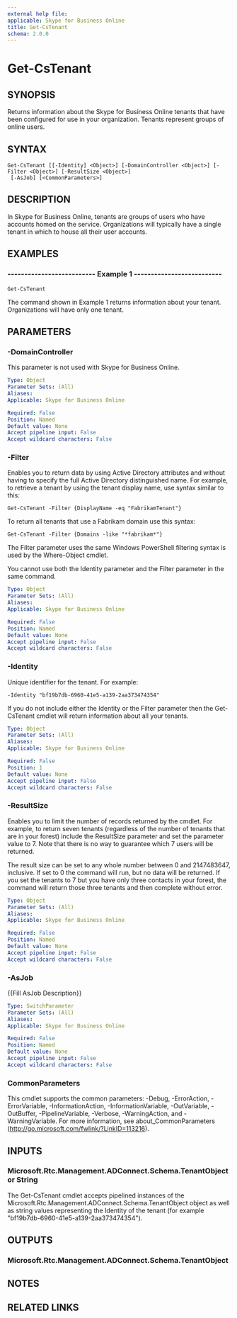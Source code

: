 ```yaml
---
external help file: 
applicable: Skype for Business Online
title: Get-CsTenant
schema: 2.0.0
---
```


# Get-CsTenant

## SYNOPSIS
Returns information about the Skype for Business Online tenants that have been configured for use in your organization.
Tenants represent groups of online users.

## SYNTAX

```
Get-CsTenant [[-Identity] <Object>] [-DomainController <Object>] [-Filter <Object>] [-ResultSize <Object>]
 [-AsJob] [<CommonParameters>]
```

## DESCRIPTION
In Skype for Business Online, tenants are groups of users who have accounts homed on the service.
Organizations will typically have a single tenant in which to house all their user accounts.

## EXAMPLES

### -------------------------- Example 1 --------------------------
```
Get-CsTenant
```

The command shown in Example 1 returns information about your tenant.
Organizations will have only one tenant.


## PARAMETERS

### -DomainController
This parameter is not used with Skype for Business Online.

```yaml
Type: Object
Parameter Sets: (All)
Aliases: 
Applicable: Skype for Business Online

Required: False
Position: Named
Default value: None
Accept pipeline input: False
Accept wildcard characters: False
```

### -Filter
Enables you to return data by using Active Directory attributes and without having to specify the full Active Directory distinguished name.
For example, to retrieve a tenant by using the tenant display name, use syntax similar to this:

`Get-CsTenant -Filter {DisplayName -eq "FabrikamTenant"}`

To return all tenants that use a Fabrikam domain use this syntax:

`Get-CsTenant -Filter {Domains -like "*fabrikam*"}`

The Filter parameter uses the same Windows PowerShell filtering syntax is used by the Where-Object cmdlet.

You cannot use both the Identity parameter and the Filter parameter in the same command.

```yaml
Type: Object
Parameter Sets: (All)
Aliases: 
Applicable: Skype for Business Online

Required: False
Position: Named
Default value: None
Accept pipeline input: False
Accept wildcard characters: False
```

### -Identity
Unique identifier for the tenant.
For example:

`-Identity "bf19b7db-6960-41e5-a139-2aa373474354"`

If you do not include either the Identity or the Filter parameter then the Get-CsTenant cmdlet will return information about all your tenants.

```yaml
Type: Object
Parameter Sets: (All)
Aliases: 
Applicable: Skype for Business Online

Required: False
Position: 1
Default value: None
Accept pipeline input: False
Accept wildcard characters: False
```

### -ResultSize
Enables you to limit the number of records returned by the cmdlet.
For example, to return seven tenants (regardless of the number of tenants that are in your forest) include the ResultSize parameter and set the parameter value to 7.
Note that there is no way to guarantee which 7 users will be returned.

The result size can be set to any whole number between 0 and 2147483647, inclusive.
If set to 0 the command will run, but no data will be returned.
If you set the tenants to 7 but you have only three contacts in your forest, the command will return those three tenants and then complete without error.

```yaml
Type: Object
Parameter Sets: (All)
Aliases: 
Applicable: Skype for Business Online

Required: False
Position: Named
Default value: None
Accept pipeline input: False
Accept wildcard characters: False
```

### -AsJob
{{Fill AsJob Description}}

```yaml
Type: SwitchParameter
Parameter Sets: (All)
Aliases: 
Applicable: Skype for Business Online

Required: False
Position: Named
Default value: None
Accept pipeline input: False
Accept wildcard characters: False
```

### CommonParameters
This cmdlet supports the common parameters: -Debug, -ErrorAction, -ErrorVariable, -InformationAction, -InformationVariable, -OutVariable, -OutBuffer, -PipelineVariable, -Verbose, -WarningAction, and -WarningVariable. For more information, see about_CommonParameters (http://go.microsoft.com/fwlink/?LinkID=113216).


## INPUTS

### Microsoft.Rtc.Management.ADConnect.Schema.TenantObject or String
The Get-CsTenant cmdlet accepts pipelined instances of the Microsoft.Rtc.Management.ADConnect.Schema.TenantObject object as well as string values representing the Identity of the tenant (for example "bf19b7db-6960-41e5-a139-2aa373474354").


## OUTPUTS

### Microsoft.Rtc.Management.ADConnect.Schema.TenantObject


## NOTES

## RELATED LINKS
